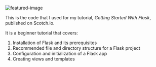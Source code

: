 ![featured-image](https://raw.githubusercontent.com/andela-mnzomo/getting-started-with-flask/master/getting-started-with-flask.jpg)

This is the code that I used for my tutorial, *Getting Started With Flask*,
published on Scotch.io.

It is a beginner tutorial that covers:

1. Installation of Flask and its prerequisites
2. Recommended file and directory structure for a Flask project
3. Configuration and initialization of a Flask app
4. Creating views and templates
